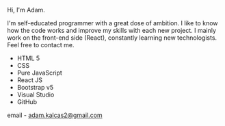 Hi, I'm Adam.

I'm self-educated programmer with a great dose of ambition. I like to know how the code works and improve my skills with each new project.
I mainly work on the front-end side (React), constantly learning new technologists. Feel free to contact me.

- HTML 5
- CSS
- Pure JavaScript
- React JS
- Bootstrap v5
- Visual Studio
- GitHub

email - 
  adam.kalcas2@gmail.com


